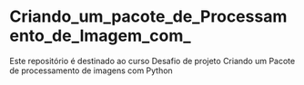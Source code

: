# Criando_um_pacote_de_Processamento_de_Imagem_com_
Este repositório é destinado ao curso Desafio de projeto Criando um Pacote de processamento de imagens com Python
